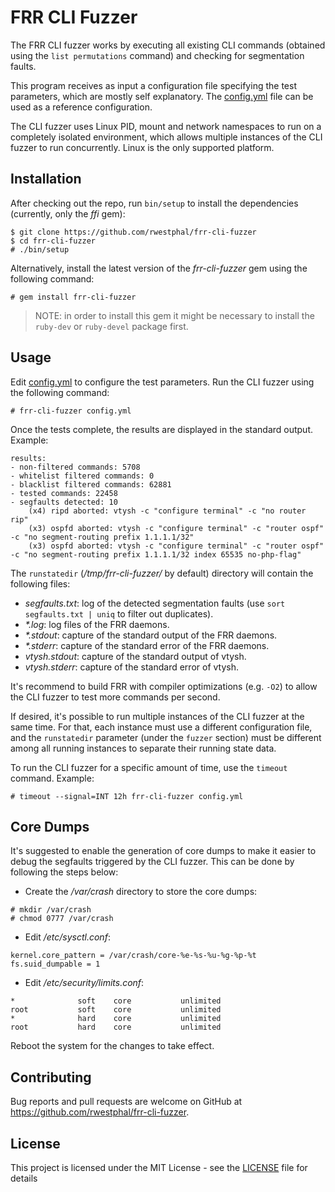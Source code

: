 # FRR CLI Fuzzer

The FRR CLI fuzzer works by executing all existing CLI commands (obtained using the `list permutations` command) and checking for segmentation faults.

This program receives as input a configuration file specifying the test parameters, which are mostly self explanatory. The [config.yml](config.yml) file can be used as a reference configuration.

The CLI fuzzer uses Linux PID, mount and network namespaces to run on a completely isolated environment, which allows multiple instances of the CLI fuzzer to run concurrently. Linux is the only supported platform.

## Installation

After checking out the repo, run `bin/setup` to install the dependencies (currently, only the _ffi_ gem):
```
$ git clone https://github.com/rwestphal/frr-cli-fuzzer
$ cd frr-cli-fuzzer
# ./bin/setup
```

Alternatively, install the latest version of the _frr-cli-fuzzer_ gem using the following command:
```
# gem install frr-cli-fuzzer
```

> NOTE: in order to install this gem it might be necessary to install the `ruby-dev` or `ruby-devel` package first.

## Usage

Edit [config.yml](config.yml) to configure the test parameters. Run the CLI fuzzer using the following command:
```
# frr-cli-fuzzer config.yml
```

Once the tests complete, the results are displayed in the standard output. Example:
```
results:
- non-filtered commands: 5708
- whitelist filtered commands: 0
- blacklist filtered commands: 62881
- tested commands: 22458
- segfaults detected: 10
    (x4) ripd aborted: vtysh -c "configure terminal" -c "no router rip"
    (x3) ospfd aborted: vtysh -c "configure terminal" -c "router ospf" -c "no segment-routing prefix 1.1.1.1/32"
    (x3) ospfd aborted: vtysh -c "configure terminal" -c "router ospf" -c "no segment-routing prefix 1.1.1.1/32 index 65535 no-php-flag"
```

The `runstatedir` (_/tmp/frr-cli-fuzzer/_ by default) directory will contain the following files:
* _segfaults.txt_: log of the detected segmentation faults (use `sort segfaults.txt | uniq` to filter out duplicates).
* _*.log_: log files of the FRR daemons.
* _*.stdout_: capture of the standard output of the FRR daemons.
* _*.stderr_: capture of the standard error of the FRR daemons.
* _vtysh.stdout_: capture of the standard output of vtysh.
* _vtysh.stderr_: capture of the standard error of vtysh.

It's recommend to build FRR with compiler optimizations (e.g. `-O2`) to allow the CLI fuzzer to test more commands per second.

If desired, it's possible to run multiple instances of the CLI fuzzer at the same time.
For that, each instance must use a different configuration file, and the `runstatedir` parameter (under the `fuzzer` section) must be different among all running instances to separate their running state data.

To run the CLI fuzzer for a specific amount of time, use the `timeout` command. Example:
```
# timeout --signal=INT 12h frr-cli-fuzzer config.yml
```

## Core Dumps

It's suggested to enable the generation of core dumps to make it easier to debug the segfaults triggered by the CLI fuzzer. This can be done by following the steps below:
* Create the _/var/crash_ directory to store the core dumps:
```
# mkdir /var/crash
# chmod 0777 /var/crash
```

* Edit _/etc/sysctl.conf_:
```
kernel.core_pattern = /var/crash/core-%e-%s-%u-%g-%p-%t
fs.suid_dumpable = 1
```

* Edit _/etc/security/limits.conf_:
```
*              soft    core           unlimited
root           soft    core           unlimited
*              hard    core           unlimited
root           hard    core           unlimited
```

Reboot the system for the changes to take effect.

## Contributing

Bug reports and pull requests are welcome on GitHub at https://github.com/rwestphal/frr-cli-fuzzer.

## License

This project is licensed under the MIT License - see the [LICENSE](LICENSE) file for details
